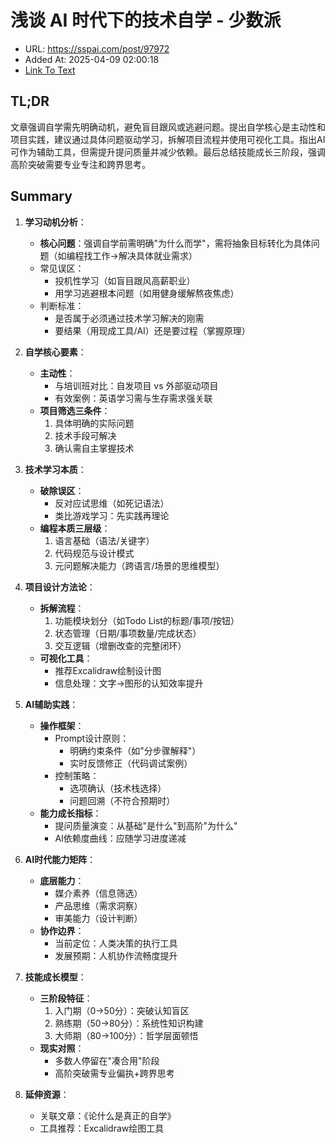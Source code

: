# 浅谈 AI 时代下的技术自学 - 少数派
- URL: https://sspai.com/post/97972
- Added At: 2025-04-09 02:00:18
- [Link To Text](2025-04-09-浅谈-ai-时代下的技术自学---少数派_raw.md)

## TL;DR
文章强调自学需先明确动机，避免盲目跟风或逃避问题。提出自学核心是主动性和项目实践，建议通过具体问题驱动学习，拆解项目流程并使用可视化工具。指出AI可作为辅助工具，但需提升提问质量并减少依赖。最后总结技能成长三阶段，强调高阶突破需要专业专注和跨界思考。

## Summary
1. **学习动机分析**：
   - **核心问题**：强调自学前需明确"为什么而学"，需将抽象目标转化为具体问题（如编程找工作→解决具体就业需求）
   - 常见误区：
     - 投机性学习（如盲目跟风高薪职业）
     - 用学习逃避根本问题（如用健身缓解熬夜焦虑）
   - 判断标准：
     - 是否属于必须通过技术学习解决的刚需
     - 要结果（用现成工具/AI）还是要过程（掌握原理）

2. **自学核心要素**：
   - **主动性**：
     - 与培训班对比：自发项目 vs 外部驱动项目
     - 有效案例：英语学习需与生存需求强关联
   - **项目筛选三条件**：
     1. 具体明确的实际问题
     2. 技术手段可解决
     3. 确认需自主掌握技术

3. **技术学习本质**：
   - **破除误区**：
     - 反对应试思维（如死记语法）
     - 类比游戏学习：先实践再理论
   - **编程本质三层级**：
     1. 语言基础（语法/关键字）
     2. 代码规范与设计模式
     3. 元问题解决能力（跨语言/场景的思维模型）

4. **项目设计方法论**：
   - **拆解流程**：
     1. 功能模块划分（如Todo List的标题/事项/按钮）
     2. 状态管理（日期/事项数量/完成状态）
     3. 交互逻辑（增删改查的完整闭环）
   - **可视化工具**：
     - 推荐Excalidraw绘制设计图
     - 信息处理：文字→图形的认知效率提升

5. **AI辅助实践**：
   - **操作框架**：
     - Prompt设计原则：
       - 明确约束条件（如"分步骤解释"）
       - 实时反馈修正（代码调试案例）
     - 控制策略：
       - 选项确认（技术栈选择）
       - 问题回溯（不符合预期时）
   - **能力成长指标**：
     - 提问质量演变：从基础"是什么"到高阶"为什么"
     - AI依赖度曲线：应随学习进度递减

6. **AI时代能力矩阵**：
   - **底层能力**：
     - 媒介素养（信息筛选）
     - 产品思维（需求洞察）
     - 审美能力（设计判断）
   - **协作边界**：
     - 当前定位：人类决策的执行工具
     - 发展预期：人机协作流畅度提升

7. **技能成长模型**：
   - **三阶段特征**：
     1. 入门期（0→50分）：突破认知盲区
     2. 熟练期（50→80分）：系统性知识构建
     3. 大师期（80→100分）：哲学层面顿悟
   - **现实对照**：
     - 多数人停留在"凑合用"阶段
     - 高阶突破需专业偏执+跨界思考

8. **延伸资源**：
   - 关联文章：《论什么是真正的自学》
   - 工具推荐：Excalidraw绘图工具
